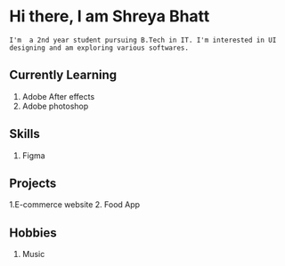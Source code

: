 

# Hi there, I am Shreya Bhatt

```
I'm  a 2nd year student pursuing B.Tech in IT. I'm interested in UI designing and am exploring various softwares.
```

## Currently Learning
1. Adobe After effects
2. Adobe photoshop

## Skills
1. Figma

## Projects
1.E-commerce website
2. Food App

## Hobbies
1. Music
